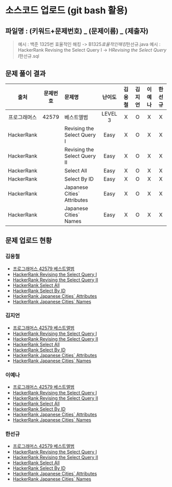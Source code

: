 # 소스코드 업로드 (git bash 활용)

## 파일명 : (키워드+문제번호) _ (문제이름) _ (제출자)

> 예시 : 백준 1325번 효율적인 해킹 -> B1325*효율적인해킹*한선규.java
> 예시 : HackerRank Revising the Select Query Ⅰ -> H*Revising the Select Query Ⅰ*한선규.sql

## 문제 풀이 결과

<!-- Table -->

|     출처     | 문제번호 | 문제명                      | 난이도  | 김응철 | 김지언 | 이예나 | 한선규 |
| :----------: | :------: | :-------------------------- | :-----: | :----: | :----: | :----: | :----: |
| 프로그래머스 |  42579   | 베스트앨범                  | LEVEL 3 |   X    |   O    |   X    |   X    |
|  HackerRank  |          | Revising the Select Query Ⅰ |  Easy   |   X    |   O    |   X    |   X    |
|  HackerRank  |          | Revising the Select Query Ⅱ |  Easy   |   X    |   O    |   X    |   X    |
|  HackerRank  |          | Select All                  |  Easy   |   X    |   O    |   X    |   X    |
|  HackerRank  |          | Select By ID                |  Easy   |   X    |   O    |   X    |   X    |
|  HackerRank  |          | Japanese Cities` Attributes |  Easy   |   X    |   O    |   X    |   X    |
|  HackerRank  |          | Japanese Cities` Names      |  Easy   |   X    |   O    |   X    |   X    |

## 문제 업로드 현황

### 김응철

- [프로그래머스 42579 베스트앨범]()
- [HackerRank Revising the Select Query Ⅰ]()
- [HackerRank Revising the Select Query Ⅱ]()
- [HackerRank Select All]()
- [HackerRank Select By ID]()
- [HackerRank Japanese Cities` Attributes]()
- [HackerRank Japanese Cities` Names]()

### 김지언

- [프로그래머스 42579 베스트앨범](프로그래머스%2042579%20베스트앨범/P42579_베스트앨범_김지언.java)
- [HackerRank Revising the Select Query Ⅰ](%5BHackerRank%5D%20Revising%20the%20Select%20Query%20Ⅰ/H_Revising%20the%20Select%20Query%20Ⅰ_김지언.sql)
- [HackerRank Revising the Select Query Ⅱ](%5BHackerRank%5D%20Revising%20the%20Select%20Query%20Ⅱ/H_Revising%20the%20Select%20Query%20Ⅱ_김지언.sql)
- [HackerRank Select All](%5BHackerRank%5D%20Select%20All/H_Select%20All_김지언.sql)
- [HackerRank Select By ID](%5BHackerRank%5D%20Select%20By%20ID/H_Select%20By%20ID_김지언.sql)
- [HackerRank Japanese Cities` Attributes](%5BHackerRank%5D%20Japanese%20Cities%60%20Attributes/H_Japanese%20Cities%60%20Attributes_김지언.sql)
- [HackerRank Japanese Cities` Names](%5BHackerRank%5D%20Japanese%20Cities%60%20Names/H_Japanese%20Cities%60%20Names_김지언.sql)

### 이예나

- [프로그래머스 42579 베스트앨범]()
- [HackerRank Revising the Select Query Ⅰ]()
- [HackerRank Revising the Select Query Ⅱ]()
- [HackerRank Select All]()
- [HackerRank Select By ID]()
- [HackerRank Japanese Cities` Attributes]()
- [HackerRank Japanese Cities` Names]()

### 한선규

- [프로그래머스 42579 베스트앨범]()
- [HackerRank Revising the Select Query Ⅰ]()
- [HackerRank Revising the Select Query Ⅱ]()
- [HackerRank Select All]()
- [HackerRank Select By ID]()
- [HackerRank Japanese Cities` Attributes]()
- [HackerRank Japanese Cities` Names]()
